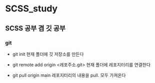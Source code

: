 # SCSS_study
## SCSS 공부 겸 깃 공부


### git

- git init
현재 폴더에 깃 저장소를 만든다

- git remote add origin <레포주소.git>
현재 폴더에 레포지터리를 연결한다

- git pull origin main
레포지터리의 내용을 pull. 모두 가져온다